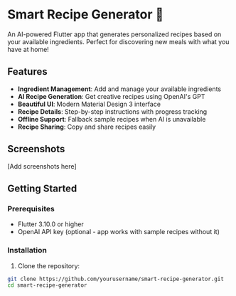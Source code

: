 # Smart Recipe Generator 🍳

An AI-powered Flutter app that generates personalized recipes based on your available ingredients. Perfect for discovering new meals with what you have at home!

## Features

- **Ingredient Management**: Add and manage your available ingredients
- **AI Recipe Generation**: Get creative recipes using OpenAI's GPT
- **Beautiful UI**: Modern Material Design 3 interface
- **Recipe Details**: Step-by-step instructions with progress tracking
- **Offline Support**: Fallback sample recipes when AI is unavailable
- **Recipe Sharing**: Copy and share recipes easily

## Screenshots

[Add screenshots here]

## Getting Started

### Prerequisites

- Flutter 3.10.0 or higher
- OpenAI API key (optional - app works with sample recipes without it)

### Installation

1. Clone the repository:
```bash
git clone https://github.com/yourusername/smart-recipe-generator.git
cd smart-recipe-generator